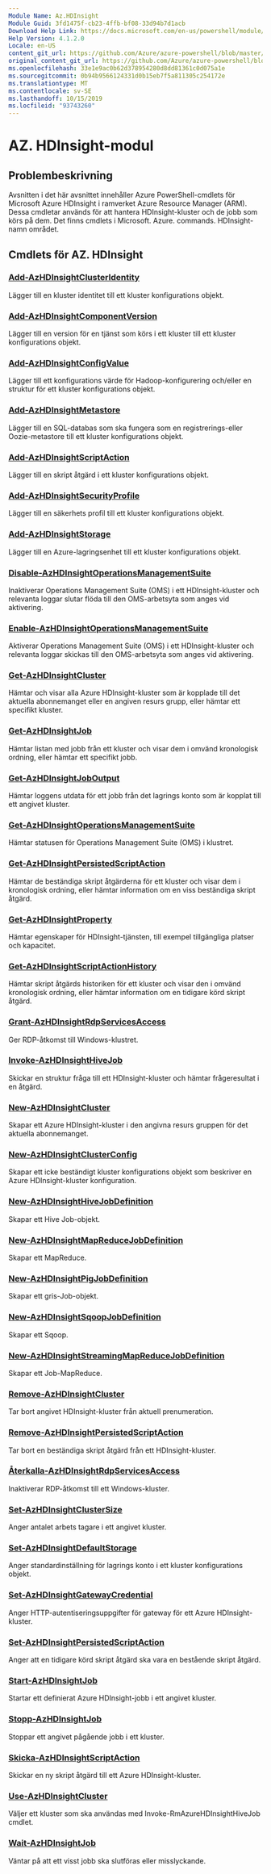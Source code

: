```yaml
---
Module Name: Az.HDInsight
Module Guid: 3fd1475f-cb23-4ffb-bf08-33d94b7d1acb
Download Help Link: https://docs.microsoft.com/en-us/powershell/module/az.hdinsight
Help Version: 4.1.2.0
Locale: en-US
content_git_url: https://github.com/Azure/azure-powershell/blob/master/src/HDInsight/HDInsight/help/Az.HDInsight.md
original_content_git_url: https://github.com/Azure/azure-powershell/blob/master/src/HDInsight/HDInsight/help/Az.HDInsight.md
ms.openlocfilehash: 33e1e9ac0b62d378954280d8dd81361c0d075a1e
ms.sourcegitcommit: 0b94b9566124331d0b15eb7f5a811305c254172e
ms.translationtype: MT
ms.contentlocale: sv-SE
ms.lasthandoff: 10/15/2019
ms.locfileid: "93743260"
---
```

# AZ. HDInsight-modul
## Problembeskrivning
Avsnitten i det här avsnittet innehåller Azure PowerShell-cmdlets för Microsoft Azure HDInsight i ramverket Azure Resource Manager (ARM). Dessa cmdletar används för att hantera HDInsight-kluster och de jobb som körs på dem. Det finns cmdlets i Microsoft. Azure. commands. HDInsight-namn området.

## Cmdlets för AZ. HDInsight
### [Add-AzHDInsightClusterIdentity](Add-AzHDInsightClusterIdentity.md)
Lägger till en kluster identitet till ett kluster konfigurations objekt.

### [Add-AzHDInsightComponentVersion](Add-AzHDInsightComponentVersion.md)
Lägger till en version för en tjänst som körs i ett kluster till ett kluster konfigurations objekt.

### [Add-AzHDInsightConfigValue](Add-AzHDInsightConfigValue.md)
Lägger till ett konfigurations värde för Hadoop-konfigurering och/eller en struktur för ett kluster konfigurations objekt.

### [Add-AzHDInsightMetastore](Add-AzHDInsightMetastore.md)
Lägger till en SQL-databas som ska fungera som en registrerings-eller Oozie-metastore till ett kluster konfigurations objekt.

### [Add-AzHDInsightScriptAction](Add-AzHDInsightScriptAction.md)
Lägger till en skript åtgärd i ett kluster konfigurations objekt.

### [Add-AzHDInsightSecurityProfile](Add-AzHDInsightSecurityProfile.md)
Lägger till en säkerhets profil till ett kluster konfigurations objekt.

### [Add-AzHDInsightStorage](Add-AzHDInsightStorage.md)
Lägger till en Azure-lagringsenhet till ett kluster konfigurations objekt.

### [Disable-AzHDInsightOperationsManagementSuite](Disable-AzHDInsightOperationsManagementSuite.md)
Inaktiverar Operations Management Suite (OMS) i ett HDInsight-kluster och relevanta loggar slutar flöda till den OMS-arbetsyta som anges vid aktivering.

### [Enable-AzHDInsightOperationsManagementSuite](Enable-AzHDInsightOperationsManagementSuite.md)
Aktiverar Operations Management Suite (OMS) i ett HDInsight-kluster och relevanta loggar skickas till den OMS-arbetsyta som anges vid aktivering.

### [Get-AzHDInsightCluster](Get-AzHDInsightCluster.md)
Hämtar och visar alla Azure HDInsight-kluster som är kopplade till det aktuella abonnemanget eller en angiven resurs grupp, eller hämtar ett specifikt kluster.

### [Get-AzHDInsightJob](Get-AzHDInsightJob.md)
Hämtar listan med jobb från ett kluster och visar dem i omvänd kronologisk ordning, eller hämtar ett specifikt jobb.

### [Get-AzHDInsightJobOutput](Get-AzHDInsightJobOutput.md)
Hämtar loggens utdata för ett jobb från det lagrings konto som är kopplat till ett angivet kluster.

### [Get-AzHDInsightOperationsManagementSuite](Get-AzHDInsightOperationsManagementSuite.md)
Hämtar statusen för Operations Management Suite (OMS) i klustret.

### [Get-AzHDInsightPersistedScriptAction](Get-AzHDInsightPersistedScriptAction.md)
Hämtar de beständiga skript åtgärderna för ett kluster och visar dem i kronologisk ordning, eller hämtar information om en viss beständiga skript åtgärd.

### [Get-AzHDInsightProperty](Get-AzHDInsightProperty.md)
Hämtar egenskaper för HDInsight-tjänsten, till exempel tillgängliga platser och kapacitet.

### [Get-AzHDInsightScriptActionHistory](Get-AzHDInsightScriptActionHistory.md)
Hämtar skript åtgärds historiken för ett kluster och visar den i omvänd kronologisk ordning, eller hämtar information om en tidigare körd skript åtgärd.

### [Grant-AzHDInsightRdpServicesAccess](Grant-AzHDInsightRdpServicesAccess.md)
Ger RDP-åtkomst till Windows-klustret.

### [Invoke-AzHDInsightHiveJob](Invoke-AzHDInsightHiveJob.md)
Skickar en struktur fråga till ett HDInsight-kluster och hämtar frågeresultat i en åtgärd.

### [New-AzHDInsightCluster](New-AzHDInsightCluster.md)
Skapar ett Azure HDInsight-kluster i den angivna resurs gruppen för det aktuella abonnemanget.

### [New-AzHDInsightClusterConfig](New-AzHDInsightClusterConfig.md)
Skapar ett icke beständigt kluster konfigurations objekt som beskriver en Azure HDInsight-kluster konfiguration.

### [New-AzHDInsightHiveJobDefinition](New-AzHDInsightHiveJobDefinition.md)
Skapar ett Hive Job-objekt.

### [New-AzHDInsightMapReduceJobDefinition](New-AzHDInsightMapReduceJobDefinition.md)
Skapar ett MapReduce.

### [New-AzHDInsightPigJobDefinition](New-AzHDInsightPigJobDefinition.md)
Skapar ett gris-Job-objekt.

### [New-AzHDInsightSqoopJobDefinition](New-AzHDInsightSqoopJobDefinition.md)
Skapar ett Sqoop.

### [New-AzHDInsightStreamingMapReduceJobDefinition](New-AzHDInsightStreamingMapReduceJobDefinition.md)
Skapar ett Job-MapReduce.

### [Remove-AzHDInsightCluster](Remove-AzHDInsightCluster.md)
Tar bort angivet HDInsight-kluster från aktuell prenumeration.

### [Remove-AzHDInsightPersistedScriptAction](Remove-AzHDInsightPersistedScriptAction.md)
Tar bort en beständiga skript åtgärd från ett HDInsight-kluster.

### [Återkalla-AzHDInsightRdpServicesAccess](Revoke-AzHDInsightRdpServicesAccess.md)
Inaktiverar RDP-åtkomst till ett Windows-kluster.

### [Set-AzHDInsightClusterSize](Set-AzHDInsightClusterSize.md)
Anger antalet arbets tagare i ett angivet kluster.

### [Set-AzHDInsightDefaultStorage](Set-AzHDInsightDefaultStorage.md)
Anger standardinställning för lagrings konto i ett kluster konfigurations objekt.

### [Set-AzHDInsightGatewayCredential](Set-AzHDInsightGatewayCredential.md)
Anger HTTP-autentiseringsuppgifter för gateway för ett Azure HDInsight-kluster.

### [Set-AzHDInsightPersistedScriptAction](Set-AzHDInsightPersistedScriptAction.md)
Anger att en tidigare körd skript åtgärd ska vara en bestående skript åtgärd.

### [Start-AzHDInsightJob](Start-AzHDInsightJob.md)
Startar ett definierat Azure HDInsight-jobb i ett angivet kluster.

### [Stopp-AzHDInsightJob](Stop-AzHDInsightJob.md)
Stoppar ett angivet pågående jobb i ett kluster.

### [Skicka-AzHDInsightScriptAction](Submit-AzHDInsightScriptAction.md)
Skickar en ny skript åtgärd till ett Azure HDInsight-kluster.

### [Use-AzHDInsightCluster](Use-AzHDInsightCluster.md)
Väljer ett kluster som ska användas med Invoke-RmAzureHDInsightHiveJob cmdlet.

### [Wait-AzHDInsightJob](Wait-AzHDInsightJob.md)
Väntar på att ett visst jobb ska slutföras eller misslyckande.

